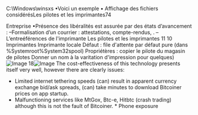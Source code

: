 C:\Windows\winsxs
•Voici un exemple 
• Affichage des fichiers considérésLes pilotes et les imprimantes74

Entreprise
•Présence des libéralités est assurée par des états d’avancement :
–Formalisation d’un courrier : attestations, compte-rendus, .
–L’entreéférences de l'imprimante
Les pilotes et les imprimantes
11
10
Imprimantes
Imprimante locale
Défaut : file d'attente par défaut 	pure (dans %Systemroot%System32spool) 	Propriétères : copier le pilote du magasin de pilotes 	Donner un nom à la varitation d'impression pour 	quelques)
![Image](image6.png)
18![Image](image9.png)
The cost-effectiveness of this technology presents itself very well, however there are clearly issues:
* Limited internet tethering speeds (can) result in apparent currency exchange bid/ask spreads, (can) take minutes to download Bitcoiner prices on app startup.
* Malfunctioning services like MtGox, Btc-e, Hitbtc (crash trading) although this is not the fault of Bitcoiner. * Phone exposure